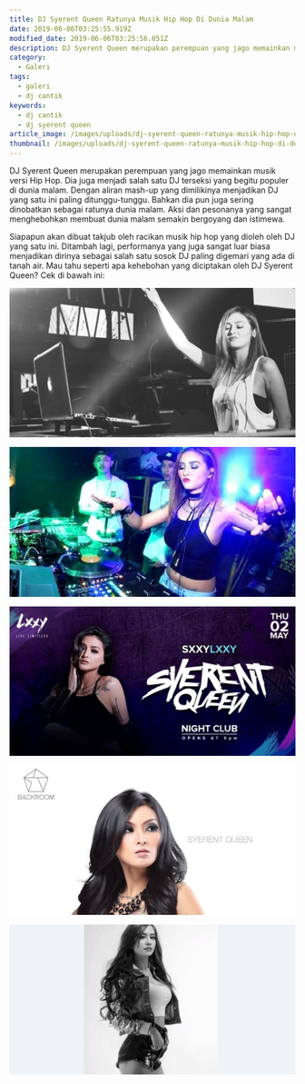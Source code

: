 ```yaml
---
title: DJ Syerent Queen Ratunya Musik Hip Hop Di Dunia Malam
date: 2019-06-06T03:25:55.919Z
modified_date: 2019-06-06T03:25:56.051Z
description: DJ Syerent Queen merupakan perempuan yang jago memainkan musik versi Hip Hop. Dia juga menjadi salah satu DJ terseksi.
category:
  - Galeri
tags:
  - galeri
  - dj cantik  
keywords:
  - dj cantik
  - dj syerent queen
article_image: /images/uploads/dj-syerent-queen-ratunya-musik-hip-hop-di-dunia-malam-5.jpg
thumbnail: /images/uploads/dj-syerent-queen-ratunya-musik-hip-hop-di-dunia-malam-1-009.jpg
---
```

DJ Syerent Queen merupakan perempuan yang jago memainkan musik versi Hip Hop. Dia juga menjadi salah satu DJ terseksi yang begitu populer di dunia malam. Dengan aliran mash-up yang dimilikinya menjadikan DJ yang satu ini paling ditunggu-tunggu. Bahkan dia pun juga sering dinobatkan sebagai ratunya dunia malam. Aksi dan pesonanya yang sangat menghebohkan membuat dunia malam semakin bergoyang dan istimewa.

Siapapun akan dibuat takjub oleh racikan musik hip hop yang dioleh oleh DJ yang satu ini. Ditambah lagi, performanya yang juga sangat luar biasa menjadikan dirinya sebagai salah satu sosok DJ paling digemari yang ada di tanah air. Mau tahu seperti apa kehebohan yang diciptakan oleh DJ Syerent Queen? Cek di bawah ini:

![DJ Syerent Queen Ratunya Musik Hip Hop Di Dunia Malam](/images/uploads/dj-syerent-queen-ratunya-musik-hip-hop-di-dunia-malam-5.jpg)

![DJ Syerent Queen Ratunya Musik Hip Hop Di Dunia Malam](/images/uploads/dj-syerent-queen-ratunya-musik-hip-hop-di-dunia-malam-4.jpg)

![DJ Syerent Queen Ratunya Musik Hip Hop Di Dunia Malam](/images/uploads/dj-syerent-queen-ratunya-musik-hip-hop-di-dunia-malam-3.jpg)

![DJ Syerent Queen Ratunya Musik Hip Hop Di Dunia Malam](/images/uploads/dj-syerent-queen-ratunya-musik-hip-hop-di-dunia-malam-1.jpg)

![DJ Syerent Queen Ratunya Musik Hip Hop Di Dunia Malam](/images/uploads/dj-syerent-queen-ratunya-musik-hip-hop-di-dunia-malam-2.jpg)
